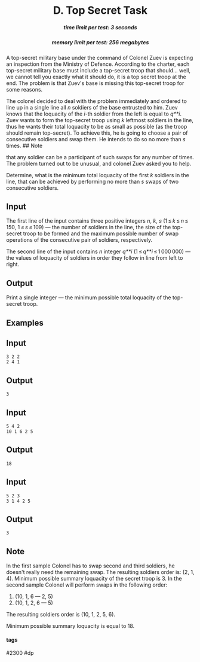 <h1 style='text-align: center;'> D. Top Secret Task</h1>

<h5 style='text-align: center;'>time limit per test: 3 seconds</h5>
<h5 style='text-align: center;'>memory limit per test: 256 megabytes</h5>

A top-secret military base under the command of Colonel Zuev is expecting an inspection from the Ministry of Defence. According to the charter, each top-secret military base must include a top-secret troop that should... well, we cannot tell you exactly what it should do, it is a top secret troop at the end. The problem is that Zuev's base is missing this top-secret troop for some reasons.

The colonel decided to deal with the problem immediately and ordered to line up in a single line all *n* soldiers of the base entrusted to him. Zuev knows that the loquacity of the *i*-th soldier from the left is equal to *q**i*. Zuev wants to form the top-secret troop using *k* leftmost soldiers in the line, thus he wants their total loquacity to be as small as possible (as the troop should remain top-secret). To achieve this, he is going to choose a pair of consecutive soldiers and swap them. He intends to do so no more than *s* times. ## Note

 that any soldier can be a participant of such swaps for any number of times. The problem turned out to be unusual, and colonel Zuev asked you to help.

Determine, what is the minimum total loquacity of the first *k* soldiers in the line, that can be achieved by performing no more than *s* swaps of two consecutive soldiers.

## Input

The first line of the input contains three positive integers *n*, *k*, *s* (1 ≤ *k* ≤ *n* ≤ 150, 1 ≤ *s* ≤ 109) — the number of soldiers in the line, the size of the top-secret troop to be formed and the maximum possible number of swap operations of the consecutive pair of soldiers, respectively.

The second line of the input contains *n* integer *q**i* (1 ≤ *q**i* ≤ 1 000 000) — the values of loquacity of soldiers in order they follow in line from left to right.

## Output

Print a single integer — the minimum possible total loquacity of the top-secret troop.

## Examples

## Input


```
3 2 2  
2 4 1  

```
## Output


```
3  

```
## Input


```
5 4 2  
10 1 6 2 5  

```
## Output


```
18  

```
## Input


```
5 2 3  
3 1 4 2 5  

```
## Output


```
3  

```
## Note

In the first sample Colonel has to swap second and third soldiers, he doesn't really need the remaining swap. The resulting soldiers order is: (2, 1, 4). Minimum possible summary loquacity of the secret troop is 3. In the second sample Colonel will perform swaps in the following order:

1. (10, 1, 6 — 2, 5)
2. (10, 1, 2, 6 — 5)

The resulting soldiers order is (10, 1, 2, 5, 6). 

Minimum possible summary loquacity is equal to 18.



#### tags 

#2300 #dp 